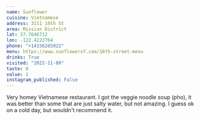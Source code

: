 ```yaml
---
name: Sunflower
cuisine: Vietnamese
address: 3111 16th St
area: Mission District
lat: 37.7646712
lon: -122.4222764
phone: "+14156265022"
menu: https://www.sunflowersf.com/16th-street-menu
drinks: True
visited: "2022-11-09"
taste: 0
value: 1
instagram_published: False
---
```


Very homey Vietnamese restaurant. I got the veggie noodle soup (pho), it was better than some that are just salty water, but not amazing. I guess ok on a cold day, but wouldn't recommend it.
